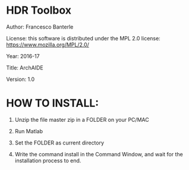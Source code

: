 HDR Toolbox
===========


Author: Francesco Banterle

License: this software is distributed under the MPL 2.0 license: https://www.mozilla.org/MPL/2.0/

Year: 2016-17

Title: ArchAIDE

Version: 1.0


HOW TO INSTALL:
===============
1) Unzip the file master zip in a FOLDER on your PC/MAC

2) Run Matlab

3) Set the FOLDER as current directory

4) Write the command install in the Command Window, and wait for the installation process to end.
